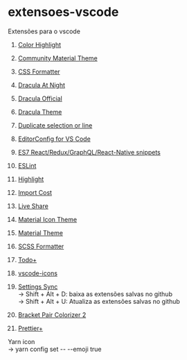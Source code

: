# extensoes-vscode
Extensões para o vscode

1. [Color Highlight](https://marketplace.visualstudio.com/items?itemName=naumovs.color-highlight "Clique para ver a extensão!")

2. [Community Material Theme](https://marketplace.visualstudio.com/items?itemName=Equinusocio.vsc-community-material-theme "Clique para ver a extensão!")

3. [CSS Formatter](https://marketplace.visualstudio.com/items?itemName=aeschli.vscode-css-formatter "Clique para ver a extensão!")

4. [Dracula At Night](https://marketplace.visualstudio.com/items?itemName=bceskavich.theme-dracula-at-night "Clique para ver a extensão!")

5. [Dracula Official](https://marketplace.visualstudio.com/items?itemName=dracula-theme.theme-dracula "Clique para ver a extensão!")

6. [Dracula Theme](https://marketplace.visualstudio.com/items?itemName=gerane.Theme-Dracula "Clique para ver a extensão!")

7. [Duplicate selection or line](https://marketplace.visualstudio.com/items?itemName=geeebe.duplicate "Clique para ver a extensão!")

8. [EditorConfig for VS Code](https://marketplace.visualstudio.com/items?itemName=EditorConfig.EditorConfig "Clique para ver a extensão!")

9. [ES7 React/Redux/GraphQL/React-Native snippets](https://marketplace.visualstudio.com/items?itemName=dsznajder.es7-react-js-snippets "Clique para ver a extensão!")

10. [ESLint](https://marketplace.visualstudio.com/items?itemName=dbaeumer.vscode-eslint "Clique para ver a extensão!")

11. [Highlight](https://marketplace.visualstudio.com/items?itemName=fabiospampinato.vscode-highlight "Clique para ver a extensão!")

12. [Import Cost](https://marketplace.visualstudio.com/items?itemName=wix.vscode-import-cost "Clique para ver a extensão!")

13. [Live Share](https://marketplace.visualstudio.com/items?itemName=MS-vsliveshare.vsliveshare "Clique para ver a extensão!")

14. [Material Icon Theme](https://marketplace.visualstudio.com/items?itemName=PKief.material-icon-theme "Clique para ver a extensão!")

15. [Material Theme](https://marketplace.visualstudio.com/items?itemName=Equinusocio.vsc-material-theme "Clique para ver a extensão!")

16. [SCSS Formatter](https://marketplace.visualstudio.com/items?itemName=sibiraj-s.vscode-scss-formatter "Clique para ver a extensão!")

17. [Todo+](https://marketplace.visualstudio.com/items?itemName=fabiospampinato.vscode-todo-plus "Clique para ver a extensão!")

18. [vscode-icons](https://marketplace.visualstudio.com/items?itemName=vscode-icons-team.vscode-icons "Clique para ver a extensão!")

19. [Settings Sync](https://marketplace.visualstudio.com/items?itemName=Shan.code-settings-sync "Clique para ver a extensão!")  
  -> Shift + Alt + D: baixa as extensões salvas no github  
  -> Shift + Alt + U: Atualiza as extensões salvas no github

20. [Bracket Pair Colorizer 2](https://marketplace.visualstudio.com/items?itemName=CoenraadS.bracket-pair-colorizer-2 "Clique para ver a extensão!")

21. [Prettier+](https://marketplace.visualstudio.com/items?itemName=svipas.prettier-plus "Clique para ver a extensão!")

Yarn icon  
  -> yarn config set -- --emoji true
